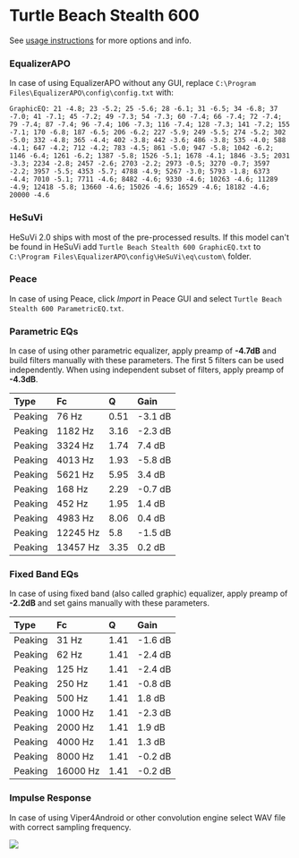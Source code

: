 # Turtle Beach Stealth 600
See [usage instructions](https://github.com/jaakkopasanen/AutoEq#usage) for more options and info.

### EqualizerAPO
In case of using EqualizerAPO without any GUI, replace `C:\Program Files\EqualizerAPO\config\config.txt`
with:
```
GraphicEQ: 21 -4.8; 23 -5.2; 25 -5.6; 28 -6.1; 31 -6.5; 34 -6.8; 37 -7.0; 41 -7.1; 45 -7.2; 49 -7.3; 54 -7.3; 60 -7.4; 66 -7.4; 72 -7.4; 79 -7.4; 87 -7.4; 96 -7.4; 106 -7.3; 116 -7.4; 128 -7.3; 141 -7.2; 155 -7.1; 170 -6.8; 187 -6.5; 206 -6.2; 227 -5.9; 249 -5.5; 274 -5.2; 302 -5.0; 332 -4.8; 365 -4.4; 402 -3.8; 442 -3.6; 486 -3.8; 535 -4.0; 588 -4.1; 647 -4.2; 712 -4.2; 783 -4.5; 861 -5.0; 947 -5.8; 1042 -6.2; 1146 -6.4; 1261 -6.2; 1387 -5.8; 1526 -5.1; 1678 -4.1; 1846 -3.5; 2031 -3.3; 2234 -2.8; 2457 -2.6; 2703 -2.2; 2973 -0.5; 3270 -0.7; 3597 -2.2; 3957 -5.5; 4353 -5.7; 4788 -4.9; 5267 -3.0; 5793 -1.8; 6373 -4.4; 7010 -5.1; 7711 -4.6; 8482 -4.6; 9330 -4.6; 10263 -4.6; 11289 -4.9; 12418 -5.8; 13660 -4.6; 15026 -4.6; 16529 -4.6; 18182 -4.6; 20000 -4.6
```

### HeSuVi
HeSuVi 2.0 ships with most of the pre-processed results. If this model can't be found in HeSuVi add
`Turtle Beach Stealth 600 GraphicEQ.txt` to `C:\Program Files\EqualizerAPO\config\HeSuVi\eq\custom\` folder.

### Peace
In case of using Peace, click *Import* in Peace GUI and select `Turtle Beach Stealth 600 ParametricEQ.txt`.

### Parametric EQs
In case of using other parametric equalizer, apply preamp of **-4.7dB** and build filters manually
with these parameters. The first 5 filters can be used independently.
When using independent subset of filters, apply preamp of **-4.3dB**.

| Type    | Fc       |    Q | Gain    |
|:--------|:---------|:-----|:--------|
| Peaking | 76 Hz    | 0.51 | -3.1 dB |
| Peaking | 1182 Hz  | 3.16 | -2.3 dB |
| Peaking | 3324 Hz  | 1.74 | 7.4 dB  |
| Peaking | 4013 Hz  | 1.93 | -5.8 dB |
| Peaking | 5621 Hz  | 5.95 | 3.4 dB  |
| Peaking | 168 Hz   | 2.29 | -0.7 dB |
| Peaking | 452 Hz   | 1.95 | 1.4 dB  |
| Peaking | 4983 Hz  | 8.06 | 0.4 dB  |
| Peaking | 12245 Hz | 5.8  | -1.5 dB |
| Peaking | 13457 Hz | 3.35 | 0.2 dB  |

### Fixed Band EQs
In case of using fixed band (also called graphic) equalizer, apply preamp of **-2.2dB** and set
gains manually with these parameters.

| Type    | Fc       |    Q | Gain    |
|:--------|:---------|:-----|:--------|
| Peaking | 31 Hz    | 1.41 | -1.6 dB |
| Peaking | 62 Hz    | 1.41 | -2.4 dB |
| Peaking | 125 Hz   | 1.41 | -2.4 dB |
| Peaking | 250 Hz   | 1.41 | -0.8 dB |
| Peaking | 500 Hz   | 1.41 | 1.8 dB  |
| Peaking | 1000 Hz  | 1.41 | -2.3 dB |
| Peaking | 2000 Hz  | 1.41 | 1.9 dB  |
| Peaking | 4000 Hz  | 1.41 | 1.3 dB  |
| Peaking | 8000 Hz  | 1.41 | -0.2 dB |
| Peaking | 16000 Hz | 1.41 | -0.2 dB |

### Impulse Response
In case of using Viper4Android or other convolution engine select WAV file with correct sampling frequency.

![](https://raw.githubusercontent.com/jaakkopasanen/AutoEq/master/results/rtings/avg/Turtle%20Beach%20Stealth%20600/Turtle%20Beach%20Stealth%20600.png)